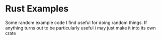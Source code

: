 # Rust Examples
Some random example code I find useful for doing random things.
 If anything turns out to be particularly useful i may just make it into its own crate
